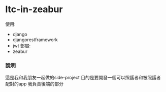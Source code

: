 # ltc-in-zeabur  
使用:
- django
- djangorestframework
- jwt
部屬:
- zeabur

### 說明
這是我和我朋友一起做的side-project  目的是要開發一個可以照護者和被照護者配對的app  我負責後端的部分  
